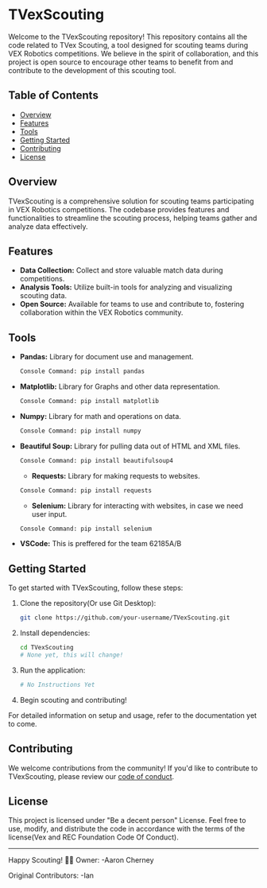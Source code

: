 # TVexScouting

Welcome to the TVexScouting repository! This repository contains all the code related to TVex Scouting, a tool designed for scouting teams during VEX Robotics competitions. We believe in the spirit of collaboration, and this project is open source to encourage other teams to benefit from and contribute to the development of this scouting tool.

## Table of Contents

- [Overview](#overview)
- [Features](#features)
- [Tools](#tools)
- [Getting Started](#getting-started)
- [Contributing](#contributing)
- [License](#license)

## Overview

TVexScouting is a comprehensive solution for scouting teams participating in VEX Robotics competitions. The codebase provides features and functionalities to streamline the scouting process, helping teams gather and analyze data effectively.

## Features

- **Data Collection:** Collect and store valuable match data during competitions.
- **Analysis Tools:** Utilize built-in tools for analyzing and visualizing scouting data.
- **Open Source:** Available for teams to use and contribute to, fostering collaboration within the VEX Robotics community.

## Tools

- **Pandas:** Library for document use and management.
  ```bash
  Console Command: pip install pandas 
  ```
- **Matplotlib:** Library for Graphs and other data representation.
  ```bash
  Console Command: pip install matplotlib 
  ```
- **Numpy:** Library for math and operations on data.
  ```bash
  Console Command: pip install numpy 
  ```
- **Beautiful Soup:** Library for pulling data out of HTML and XML files.
  ```bash
  Console Command: pip install beautifulsoup4 
  ```
  - **Requests:** Library for making requests to websites. 
  ```bash
  Console Command: pip install requests 
  ```
  - **Selenium:** Library for interacting with websites, in case we need user input. 
  ```bash
  Console Command: pip install selenium 
  ```
- **VSCode:** This is preffered for the team 62185A/B
  
  

## Getting Started

To get started with TVexScouting, follow these steps:

1. Clone the repository(Or use Git Desktop):

    ```bash
    git clone https://github.com/your-username/TVexScouting.git
    ```

2. Install dependencies:

    ```bash
    cd TVexScouting
    # None yet, this will change!
    ```

3. Run the application:

    ```bash
    # No Instructions Yet
    ```

4. Begin scouting and contributing!

For detailed information on setup and usage, refer to the documentation yet to come.

## Contributing

We welcome contributions from the community! If you'd like to contribute to TVexScouting, please review our [code of conduct](https://vrc-kb.recf.org/hc/en-us/articles/9653987780375-Code-of-Conduct).

## License

This project is licensed under "Be a decent person" License. Feel free to use, modify, and distribute the code in accordance with the terms of the license(Vex and REC Foundation Code Of Conduct).

---

Happy Scouting! 🤖✨
Owner:
-Aaron Cherney

Original Contributors:
-Ian
